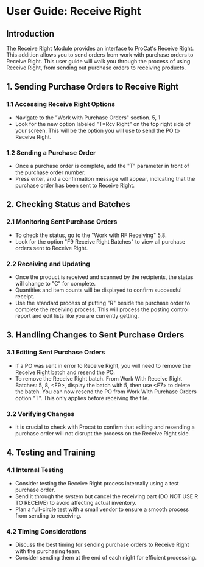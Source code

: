 # User Guide: Receive Right

## Introduction

The Receive Right Module provides an interface to ProCat's Receive Right. This addition allows you to send orders from work with purchase orders to Receive Right. This user guide will walk you through the process of using Receive Right, from sending out purchase orders to receiving products.

## 1. Sending Purchase Orders to Receive Right

### 1.1 Accessing Receive Right Options

- Navigate to the "Work with Purchase Orders" section. 5, 1
- Look for the new option labeled "T=Rcv Right" on the top right side of your screen. This will be the option you will use to send the PO to Receive Right.

### 1.2 Sending a Purchase Order

- Once a purchase order is complete, add the "T" parameter in front of the purchase order number.
- Press enter, and a confirmation message will appear, indicating that the purchase order has been sent to Receive Right.

## 2. Checking Status and Batches

### 2.1 Monitoring Sent Purchase Orders

- To check the status, go to the "Work with RF Receiving" 5,8.
- Look for the option "F9 Receive Right Batches" to view all purchase orders sent to Receive Right.

### 2.2 Receiving and Updating

- Once the product is received and scanned by the recipients, the status will change to "C" for complete.
- Quantities and item counts will be displayed to confirm successful receipt.
- Use the standard process of putting "R" beside the purchase order to complete the receiving process. This will process the posting control report and edit lists like you are currently getting.

## 3. Handling Changes to Sent Purchase Orders

### 3.1 Editing Sent Purchase Orders

- If a PO was sent in error to Receive Right, you will need to remove the Receive Right batch and resend the PO.
- To remove the Receive Right batch. From Work With Receive Right Batches: 5, 8, &lt;F9&gt;, display the batch with 5, then use &lt;F7&gt; to delete the batch. You can now resend the PO from Work With Purchase Orders option "T". This only applies before receiving the file.

### 3.2 Verifying Changes

- It is crucial to check with Procat to confirm that editing and resending a purchase order will not disrupt the process on the Receive Right side.

## 4. Testing and Training

### 4.1 Internal Testing

- Consider testing the Receive Right process internally using a test purchase order.
- Send it through the system but cancel the receiving part (DO NOT USE R TO RECEIVE) to avoid affecting actual inventory.
- Plan a full-circle test with a small vendor to ensure a smooth process from sending to receiving.

### 4.2 Timing Considerations

- Discuss the best timing for sending purchase orders to Receive Right with the purchasing team.
- Consider sending them at the end of each night for efficient processing.
